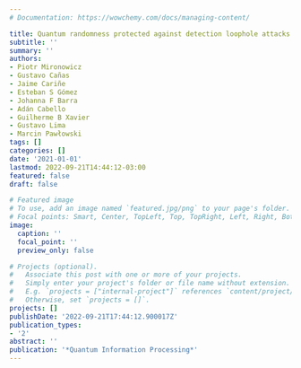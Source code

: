 ```yaml
---
# Documentation: https://wowchemy.com/docs/managing-content/

title: Quantum randomness protected against detection loophole attacks
subtitle: ''
summary: ''
authors:
- Piotr Mironowicz
- Gustavo Cañas
- Jaime Cariñe
- Esteban S Gómez
- Johanna F Barra
- Adán Cabello
- Guilherme B Xavier
- Gustavo Lima
- Marcin Pawłowski
tags: []
categories: []
date: '2021-01-01'
lastmod: 2022-09-21T14:44:12-03:00
featured: false
draft: false

# Featured image
# To use, add an image named `featured.jpg/png` to your page's folder.
# Focal points: Smart, Center, TopLeft, Top, TopRight, Left, Right, BottomLeft, Bottom, BottomRight.
image:
  caption: ''
  focal_point: ''
  preview_only: false

# Projects (optional).
#   Associate this post with one or more of your projects.
#   Simply enter your project's folder or file name without extension.
#   E.g. `projects = ["internal-project"]` references `content/project/deep-learning/index.md`.
#   Otherwise, set `projects = []`.
projects: []
publishDate: '2022-09-21T17:44:12.900017Z'
publication_types:
- '2'
abstract: ''
publication: '*Quantum Information Processing*'
---
```


